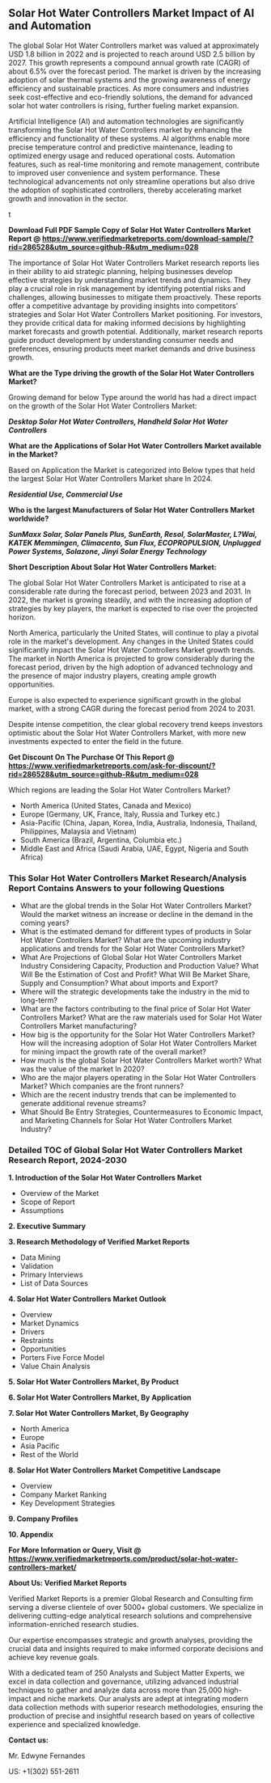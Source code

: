 <h2>Solar Hot Water Controllers Market Impact of AI and Automation</h2><p>The global Solar Hot Water Controllers market was valued at approximately USD 1.8 billion in 2022 and is projected to reach around USD 2.5 billion by 2027. This growth represents a compound annual growth rate (CAGR) of about 6.5% over the forecast period. The market is driven by the increasing adoption of solar thermal systems and the growing awareness of energy efficiency and sustainable practices. As more consumers and industries seek cost-effective and eco-friendly solutions, the demand for advanced solar hot water controllers is rising, further fueling market expansion.</p><p>Artificial Intelligence (AI) and automation technologies are significantly transforming the Solar Hot Water Controllers market by enhancing the efficiency and functionality of these systems. AI algorithms enable more precise temperature control and predictive maintenance, leading to optimized energy usage and reduced operational costs. Automation features, such as real-time monitoring and remote management, contribute to improved user convenience and system performance. These technological advancements not only streamline operations but also drive the adoption of sophisticated controllers, thereby accelerating market growth and innovation in the sector.</p>t</p><p id="" class=""><strong>Download Full PDF Sample Copy of Solar Hot Water Controllers Market Report @ <a href="https://www.verifiedmarketreports.com/download-sample/?rid=286528&utm_source=github-R&utm_medium=028" target="_blank">https://www.verifiedmarketreports.com/download-sample/?rid=286528&utm_source=github-R&utm_medium=028</a></strong></p><p>The importance of&nbsp;Solar Hot Water Controllers Market research reports lies in their ability to aid strategic planning, helping businesses develop effective strategies by understanding market trends and dynamics. They play a crucial role in risk management by identifying potential risks and challenges, allowing businesses to mitigate them proactively. These reports offer a competitive advantage by providing insights into competitors' strategies and Solar Hot Water Controllers Market positioning. For investors, they provide critical data for making informed decisions by highlighting market forecasts and growth potential. Additionally, market research reports guide product development by understanding consumer needs and preferences, ensuring products meet market demands and drive business growth.</p><p><strong>What are the&nbsp;Type driving the growth of the Solar Hot Water Controllers Market?</strong></p><p id="" class="">Growing demand for below Type around the world has had a direct impact on the growth of the Solar Hot Water Controllers Market:</p><em><strong>Desktop Solar Hot Water Controllers, Handheld Solar Hot Water Controllers</strong></em></p><strong>What are the&nbsp;Applications&nbsp;of Solar Hot Water Controllers Market available in the Market?</strong></p><p id="" class="">Based on Application the Market is categorized into Below types that held the largest Solar Hot Water Controllers Market share In 2024.</p><em><strong>Residential Use, Commercial Use</strong></em></p><strong>Who is the largest Manufacturers of Solar Hot Water Controllers Market worldwide?</strong></p><p><em><strong>SunMaxx Solar, Solar Panels Plus, SunEarth, Resol, SolarMaster, L?Wai, KATEK Memmingen, Climacento, Sun Flux, ECOPROPULSION, Unplugged Power Systems, Solazone, Jinyi Solar Energy Technology</strong></em></p><p id="" class=""><strong>Short Description About Solar Hot Water Controllers Market:</strong></p><p>The global Solar Hot Water Controllers Market is anticipated to rise at a considerable rate during the forecast period, between 2023 and 2031. In 2022, the market is growing steadily, and with the increasing adoption of strategies by key players, the market is expected to rise over the projected horizon.</p><p>North America, particularly the United States, will continue to play a pivotal role in the market's development. Any changes in the United States could significantly impact the Solar Hot Water Controllers Market growth trends. The market in North America is projected to grow considerably during the forecast period, driven by the high adoption of advanced technology and the presence of major industry players, creating ample growth opportunities.</p><p>Europe is also expected to experience significant growth in the global market, with a strong CAGR during the forecast period from 2024 to 2031.</p><p>Despite intense competition, the clear global recovery trend keeps investors optimistic about the Solar Hot Water Controllers Market, with more new investments expected to enter the field in the future.</p><p id="" class=""><strong>Get Discount On The Purchase Of This Report @ <a href="https://www.verifiedmarketreports.com/ask-for-discount/?rid=286528&utm_source=github-R&utm_medium=028" target="_blank">https://www.verifiedmarketreports.com/ask-for-discount/?rid=286528&utm_source=github-R&utm_medium=028</a></strong></p>Which regions are leading the Solar Hot Water Controllers Market?</p><ul><li>North America (United States, Canada and Mexico)</li><li>Europe (Germany, UK, France, Italy, Russia and Turkey etc.)</li><li>Asia-Pacific (China, Japan, Korea, India, Australia, Indonesia, Thailand, Philippines, Malaysia and Vietnam)</li><li>South America (Brazil, Argentina, Columbia etc.)</li><li>Middle East and Africa (Saudi Arabia, UAE, Egypt, Nigeria and South Africa)</li></ul><h3 id="" class="">This Solar Hot Water Controllers Market Research/Analysis Report Contains Answers to your following Questions</h3><ul><li>What are the global trends in the Solar Hot Water Controllers Market? Would the market witness an increase or decline in the demand in the coming years?</li><li>What is the estimated demand for different types of products in Solar Hot Water Controllers Market? What are the upcoming industry applications and trends for the Solar Hot Water Controllers Market?</li><li>What Are Projections of Global Solar Hot Water Controllers Market Industry Considering Capacity, Production and Production Value? What Will Be the Estimation of Cost and Profit? What Will Be Market Share, Supply and Consumption? What about imports and Export?</li><li>Where will the strategic developments take the industry in the mid to long-term?</li><li>What are the factors contributing to the final price of Solar Hot Water Controllers Market? What are the raw materials used for Solar Hot Water Controllers Market manufacturing?</li><li>How big is the opportunity for the Solar Hot Water Controllers Market? How will the increasing adoption of Solar Hot Water Controllers Market for mining impact the growth rate of the overall market?</li><li>How much is the global Solar Hot Water Controllers Market worth? What was the value of the market In 2020?</li><li>Who are the major players operating in the Solar Hot Water Controllers Market? Which companies are the front runners?</li><li>Which are the recent industry trends that can be implemented to generate additional revenue streams?</li><li>What Should Be Entry Strategies, Countermeasures to Economic Impact, and Marketing Channels for Solar Hot Water Controllers Market Industry?</li></ul><h3 id="" class="">Detailed TOC of Global Solar Hot Water Controllers Market Research Report, 2024-2030</h3><p id="" class=""><strong>1. Introduction of the Solar Hot Water Controllers Market</strong></p><ul><li>Overview of the Market</li><li>Scope of Report</li><li>Assumptions</li></ul><p id="" class=""><strong>2. Executive Summary</strong></p><p id="" class=""><strong>3. Research Methodology of Verified Market Reports</strong></p><ul><li>Data Mining</li><li>Validation</li><li>Primary Interviews</li><li>List of Data Sources</li></ul><p id="" class=""><strong>4. Solar Hot Water Controllers Market Outlook</strong></p><ul><li>Overview</li><li>Market Dynamics</li><li>Drivers</li><li>Restraints</li><li>Opportunities</li><li>Porters Five Force Model</li><li>Value Chain Analysis</li></ul><p id="" class=""><strong>5. Solar Hot Water Controllers Market, By Product</strong></p><p id="" class=""><strong>6. Solar Hot Water Controllers Market, By Application</strong></p><p id="" class=""><strong>7. Solar Hot Water Controllers Market, By Geography</strong></p><ul><li>North America</li><li>Europe</li><li>Asia Pacific</li><li>Rest of the World</li></ul><p id="" class=""><strong>8. Solar Hot Water Controllers Market Competitive Landscape</strong></p><ul><li>Overview</li><li>Company Market Ranking</li><li>Key Development Strategies</li></ul><p id="" class=""><strong>9. Company Profiles</strong></p><p id="" class=""><strong>10. Appendix</strong></p><p id="" class=""><strong>For More Information or Query, Visit @ <a href="https://www.verifiedmarketreports.com/product/solar-hot-water-controllers-market/" target="_blank">https://www.verifiedmarketreports.com/product/solar-hot-water-controllers-market/</a></strong></p><p id="" class=""><strong>About Us: Verified Market Reports</strong></p><p id="" class="">Verified Market Reports is a premier Global Research and Consulting firm serving a diverse clientele of over 5000+ global customers. We specialize in delivering cutting-edge analytical research solutions and comprehensive information-enriched research studies.</p><p id="" class="">Our expertise encompasses strategic and growth analyses, providing the crucial data and insights required to make informed corporate decisions and achieve key revenue goals.</p><p id="" class="">With a dedicated team of 250 Analysts and Subject Matter Experts, we excel in data collection and governance, utilizing advanced industrial techniques to gather and analyze data across more than 25,000 high-impact and niche markets. Our analysts are adept at integrating modern data collection methods with superior research methodologies, ensuring the production of precise and insightful research based on years of collective experience and specialized knowledge.</p><p id="" class=""><strong>Contact us:</strong></p><p id="" class="">Mr. Edwyne Fernandes</p><p id="" class="">US: +1(302) 551-2611</p>